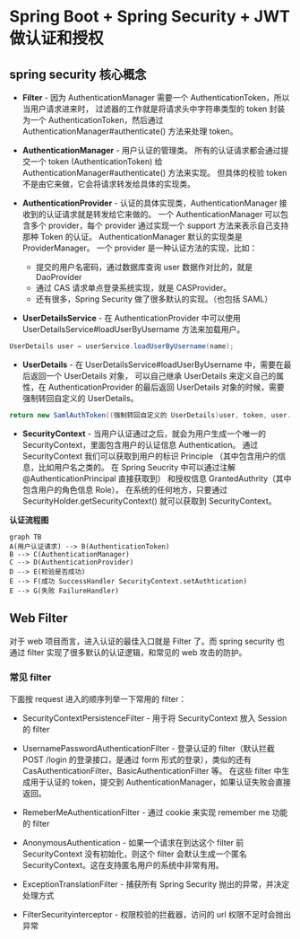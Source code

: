 # Spring Boot + Spring Security + JWT 做认证和授权

## spring security 核心概念

- **Filter** - 因为 AuthenticationManager 需要一个 AuthenticationToken，所以当用户请求进来时，
过滤器的工作就是将请求头中字符串类型的 token 封装为一个 AuthenticationToken，然后通过 AuthenticationManager#authenticate() 方法来处理 token。

- **AuthenticationManager** - 用户认证的管理类。
所有的认证请求都会通过提交一个 token (AuthenticationToken) 给 AuthenticationManager#authenticate() 方法来实现。
但具体的校验 token 不是由它来做，它会将请求转发给具体的实现类。

- **AuthenticationProvider** - 认证的具体实现类，AuthenticationManager 接收到的认证请求就是转发给它来做的。
一个 AuthenticationManager 可以包含多个 provider，每个 provider 通过实现一个 support 方法来表示自己支持那种 Token 的认证。
AuthenticationManager 默认的实现类是 ProviderManager。
一个 provider 是一种认证方法的实现，比如：
  - 提交的用户名密码，通过数据库查询 user 数据作对比的，就是 DaoProvider
  - 通过 CAS 请求单点登录系统实现，就是 CASProvider。
  - 还有很多，Spring Security 做了很多默认的实现。（也包括 SAML）
  
- **UserDetailsService** - 在 AuthenticationProvider 中可以使用 UserDetailsService#loadUserByUsername 方法来加载用户。
```java
UserDetails user = userService.loadUserByUsername(name);
```

- **UserDetails** - 在 UserDetailsService#loadUserByUsername 中，需要在最后返回一个 UserDetails 对象，
可以自己继承 UserDetails 来定义自己的属性，在 AuthenticationProvider 的最后返回 UserDetails 对象的时候，需要强制转回自定义的 UserDetails。
```java
return new SamlAuthToken((强制转回自定义的 UserDetails)user, token, user.getAuthorities(), assertion);
```

- **SecurityContext** - 当用户认证通过之后，就会为用户生成一个唯一的 SecurityContext，里面包含用户的认证信息 Authentication。
通过 SecurityContext 我们可以获取到用户的标识 Principle （其中包含用户的信息，比如用户名之类的。
在 Spring Seucrity 中可以通过注解 @AuthenticationPrincipal 直接获取到）
和授权信息 GrantedAuthrity（其中包含用户的角色信息 Role）。
在系统的任何地方，只要通过 SecurityHolder.getSecurityContext() 就可以获取到 SecurityContext。

**认证流程图**

```mermaid
graph TB
A(用户认证请求) --> B(AuthenticationToken)
B --> C(AuthenticationManager)
C --> D(AuthenticationProvider)
D --> E(校验是否成功)
E --> F(成功 SuccessHandler SecurityContext.setAuthtication)
E --> G(失败 FailureHandler)
```

## Web Filter

对于 web 项目而言，进入认证的最佳入口就是 Filter 了。而 spring security 也通过 filter 实现了很多默认的认证逻辑，和常见的 web 攻击的防护。

### 常见 filter

下面按 request 进入的顺序列举一下常用的 filter：

- SecurityContextPersistenceFilter - 用于将 SecurityContext 放入 Session 的 filter
- UsernamePasswordAuthenticationFilter - 登录认证的 filter（默认拦截 POST /login 的登录接口，是通过 form 形式的登录），类似的还有 CasAuthenticationFilter、BasicAuthenticationFilter 等。
在这些 filter 中生成用于认证的 token，提交到 AuthenticationManager，如果认证失败会直接返回。

- RemeberMeAuthenticationFilter - 通过 cookie 来实现 remember me 功能的 filter
- AnonymousAuthentication - 如果一个请求在到达这个 filter 前 SecurityContext 没有初始化，则这个 filter 会默认生成一个匿名 SecurityContext。这在支持匿名用户的系统中非常有用。
- ExceptionTranslationFilter - 捕获所有 Spring Security 抛出的异常，并决定处理方式
- FilterSecurityinterceptor - 权限校验的拦截器，访问的 url 权限不足时会抛出异常